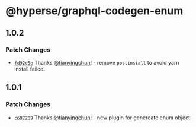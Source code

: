 # @hyperse/graphql-codegen-enum

## 1.0.2

### Patch Changes

- [`fd92c5e`](https://github.com/hyperse-io/graphql-codegen-enum/commit/fd92c5e2474f93241f9eca907014dce9a2e926cc) Thanks [@tianyingchun](https://github.com/tianyingchun)! - remove `postinstall` to avoid yarn install failed.

## 1.0.1

### Patch Changes

- [`c697209`](https://github.com/hyperse-io/graphql-codegen-enum/commit/c697209b372a11121c89f16145e9ad0803ca572f) Thanks [@tianyingchun](https://github.com/tianyingchun)! - new plugin for genereate enum object
